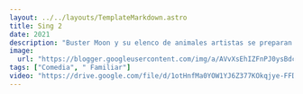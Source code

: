 ```yaml
---
layout: ../../layouts/TemplateMarkdown.astro
title: Sing 2
date: 2021
description: "Buster Moon y su elenco de animales artistas se preparan para lanzar un deslumbrante espectáculo escénico en la capital mundial del entretenimiento. Solo hay un problema: debe convencer a la estrella de rock más solitaria del mundo de unirse a ellos."
image:
  url: "https://blogger.googleusercontent.com/img/a/AVvXsEhIZFnPJ0ysBdcz55WPPevwInTz2sghGKzeclxtgF1RbGRnQ8MUAyejv-2qVhnxP6KBYMkMSUC0kUdWNVlQUo-8VXGs4fgidO60l7GEwo-QP817bPa27Z4E3p7Xiv4n5OE1zAalGHwmkhaLgeq6JET0ZuDvEBky2EAKPpNFQpV3Q-yNS6cTGkJVsa5Ezg=s320"
tags: ["Comedia", " Familiar"]
video: "https://drive.google.com/file/d/1otHnfMa0YOW1YJ6Z377KOkqjye-FFDJA/preview"
---
```

